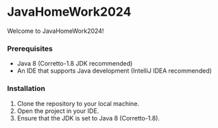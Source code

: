 # JavaHomeWork2024

Welcome to JavaHomeWork2024!

### Prerequisites

- Java 8 (Corretto-1.8 JDK recommended)
- An IDE that supports Java development (IntelliJ IDEA recommended)

### Installation

1. Clone the repository to your local machine.
2. Open the project in your IDE.
3. Ensure that the JDK is set to Java 8 (Corretto-1.8).
